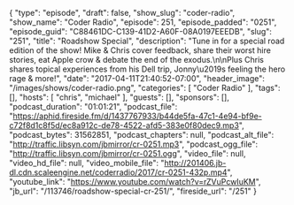{
  "type": "episode",
  "draft": false,
  "show_slug": "coder-radio",
  "show_name": "Coder Radio",
  "episode": 251,
  "episode_padded": "0251",
  "episode_guid": "C88461DC-C139-41D2-A60F-08A0197EEEDB",
  "slug": "251",
  "title": "Roadshow Special",
  "description": "Tune in for a special road edition of the show! Mike & Chris cover feedback, share their worst hire stories, eat Apple crow & debate the end of the exodus.\n\nPlus Chris shares topical experiences from his Dell trip, Jonny\u2019s feeling the hero rage & more!",
  "date": "2017-04-11T21:40:52-07:00",
  "header_image": "/images/shows/coder-radio.png",
  "categories": [
    "Coder Radio"
  ],
  "tags": [],
  "hosts": [
    "chris",
    "michael"
  ],
  "guests": [],
  "sponsors": [],
  "podcast_duration": "01:01:21",
  "podcast_file": "https://aphid.fireside.fm/d/1437767933/b44de5fa-47c1-4e94-bf9e-c72f8d1c8f5d/ec8a912c-de78-4522-afd5-383e0f80dec9.mp3",
  "podcast_bytes": 31562851,
  "podcast_chapters": null,
  "podcast_alt_file": "http://traffic.libsyn.com/jbmirror/cr-0251.mp3",
  "podcast_ogg_file": "http://traffic.libsyn.com/jbmirror/cr-0251.ogg",
  "video_file": null,
  "video_hd_file": null,
  "video_mobile_file": "http://201406.jb-dl.cdn.scaleengine.net/coderradio/2017/cr-0251-432p.mp4",
  "youtube_link": "https://www.youtube.com/watch?v=rZVuPcwIuKM",
  "jb_url": "/113746/roadshow-special-cr-251/",
  "fireside_url": "/251"
}

